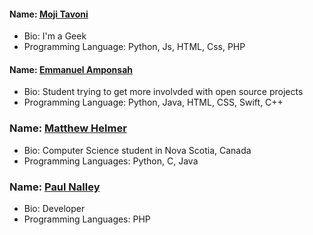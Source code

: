 
#### Name: [Moji Tavoni](https://github.com/mojtabatmj)
- Bio: I'm a Geek
- Programming Language: Python, Js, HTML, Css, PHP

#### Name: [Emmanuel Amponsah](https://github.com/Latterization)
- Bio: Student trying to get more involvded with open source projects
- Programming Language: Python, Java, HTML, CSS, Swift, C++

### Name: [Matthew Helmer](https://github.com/MatthewHelmer)
- Bio: Computer Science student in Nova Scotia, Canada
- Programming Languages: Python, C, Java

### Name: [Paul Nalley](https://github.com/nalleypa)
- Bio: Developer
- Programming Languages: PHP
